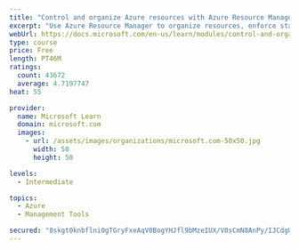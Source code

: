 ```yaml
---
title: "Control and organize Azure resources with Azure Resource Manager"
excerpt: "Use Azure Resource Manager to organize resources, enforce standards, and protect critical assets from deletion."
webUrl: https://docs.microsoft.com/en-us/learn/modules/control-and-organize-with-azure-resource-manager/
type: course
price: Free
length: PT46M
ratings:
  count: 43672
  average: 4.7197747
heat: 55

provider:
  name: Microsoft Learn
  domain: microsoft.com
  images:
    - url: /assets/images/organizations/microsoft.com-50x50.jpg
      width: 50
      height: 50

levels:
  - Intermediate

topics:
  - Azure
  - Management Tools

secured: "8skgt0knbflni0gTGryFxeAqV0BogYHJfl9bMzeIUX/V0sCmN8AnPy/IJCdgUVgjfDeEX7dNgtiGHL5eBPO2uvTEZXV3hzBFmQ+t/DlgiU0sk61JG8FW6CF7xTh2je8ZqrfyyBshXukLqOUqHg5DStzDSwFcF5Y/aN3g/SJLWYsEsYO5lGgaQhAws+D8xhoPRrX06d2JG0wz0LeIJhBrKxGShFYnaImFrBEhdaRzayhED7JA/3TDKjpGELsoB/7JFFSKC1waupOUBpJTBpp9jZixzljaJpWiqabAFpg0qsADLKZx820jdDSH1sXM8f/EMYnVwGHZgILpAxA6Y54pS+vis/l5jo2/T4hwIw2fjKbrz1JSR8hqEVtWlDfbwLVXHd/MDqm7cTacU9COkpPAAcsnECHjEcPKY4vIVtg4ODk9FN0aAWT73nbPBDALKpDu;kseN1aD37aPpZPqeK+/OqA=="
---
```


